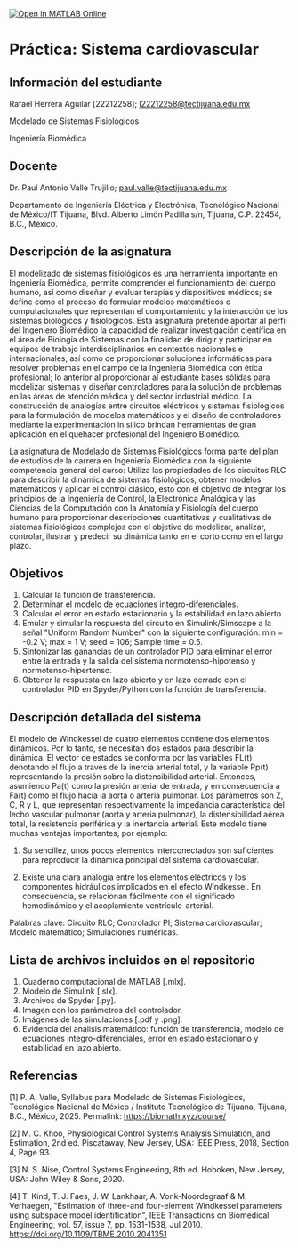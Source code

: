 [![Open in MATLAB Online](https://www.mathworks.com/images/responsive/global/open-in-matlab-online.svg)](https://matlab.mathworks.com/open/github/v1?repo=rafael-herrera-aguilar/Practica-2-MSF)
# Práctica: Sistema cardiovascular

## Información del estudiante
Rafael Herrera Aguilar \[22212258]; l22212258@tectijuana.edu.mx

Modelado de Sistemas Fisiológicos

Ingeniería Biomédica

## Docente
Dr. Paul Antonio Valle Trujillo; paul.valle@tectijuana.edu.mx

Departamento de Ingeniería Eléctrica y Electrónica, Tecnológico Nacional de México/IT Tijuana, Blvd. Alberto Limón Padilla s/n, Tijuana, C.P. 22454, B.C., México.

## Descripción de la asignatura

El modelizado de sistemas fisiológicos es una herramienta importante en Ingeniería Biomédica, permite comprender el funcionamiento del cuerpo humano, así como diseñar y evaluar terapias y dispositivos médicos; se define como el proceso de formular modelos matemáticos o computacionales que representan el comportamiento y la interacción de los sistemas biológicos y fisiológicos. Esta asignatura pretende aportar al perfil del Ingeniero Biomédico la capacidad de realizar investigación científica en el área de Biología de Sistemas con la finalidad de dirigir y participar en equipos de trabajo interdisciplinarios en contextos nacionales e internacionales, así como de proporcionar soluciones informáticas para resolver problemas en el campo de la Ingeniería Biomédica con ética profesional; lo anterior al proporcionar al estudiante bases sólidas para modelizar sistemas y diseñar controladores para la solución de problemas en las áreas de atención médica y del sector industrial médico. La construcción de analogías entre circuitos eléctricos y sistemas fisiológicos para la formulación de modelos matemáticos y el diseño de controladores mediante la experimentación in silico brindan herramientas de gran aplicación en el quehacer profesional del Ingeniero Biomédico.

La asignatura de Modelado de Sistemas Fisiológicos forma parte del plan de estudios de la carrera en Ingeniería Biomédica con la siguiente competencia general del curso: Utiliza las propiedades de los circuitos RLC para describir la dinámica de sistemas fisiológicos, obtener modelos matemáticos y aplicar el control clásico, esto con el objetivo de integrar los principios de la Ingeniería de Control, la Electrónica Analógica y las Ciencias de la Computación con la Anatomía y Fisiología del cuerpo humano para proporcionar descripciones cuantitativas y cualitativas de sistemas fisiológicos complejos con el objetivo de modelizar, analizar, controlar, ilustrar y predecir su dinámica tanto en el corto como en el largo plazo.

## Objetivos

1. Calcular la función de transferencia.
2. Determinar el modelo de ecuaciones integro-diferenciales.
3. Calcular el error en estado estacionario y la estabilidad en lazo abierto.
4. Emular y simular la respuesta del circuito en Simulink/Simscape a la señal "Uniform Random Number" con la siguiente configuración: min = -0.2 V; max = 1 V; seed = 106; Sample time = 0.5.
5. Sintonizar las ganancias de un controlador PID para eliminar el error entre la entrada y la salida del sistema normotenso-hipotenso y normotenso-hipertenso.
6. Obtener la respuesta en lazo abierto y en lazo cerrado con el controlador PID en Spyder/Python con la función de transferencia.

## Descripción detallada del sistema

El modelo de Windkessel de cuatro elementos contiene dos elementos dinámicos. Por lo tanto, se necesitan dos estados para describir la dinámica. El vector de estados se conforma por las variables FL(t) denotando el flujo a través de la inercia arterial total, y la variable Pp(t) representando la presión sobre la distensibilidad arterial. Entonces, asumiendo Pa(t) como la presión arterial de entrada, y en consecuencia a Fa(t) como el flujo hacia la aorta o arteria pulmonar. Los parámetros son Z, C, R y L, que representan respectivamente la impedancia característica del lecho vascular pulmonar (aorta y arteria pulmonar), la distensibilidad aérea total, la resistencia periférica y la inertancia arterial. Este modelo tiene muchas ventajas importantes, por ejemplo:

1. Su sencillez, unos pocos elementos interconectados son suficientes para reproducir la dinámica principal del sistema cardiovascular.

2. Existe una clara analogía entre los elementos eléctricos y los componentes hidráulicos implicados en el efecto Windkessel. En consecuencia, se relacionan fácilmente con el significado hemodinámico y el acoplamiento ventrículo-arterial.

Palabras clave: Circuito RLC; Controlador PI; Sistema cardiovascular; Modelo matemático; Simulaciones numéricas.

## Lista de archivos incluidos en el repositorio
1. Cuaderno computacional de MATLAB [.mlx].
2. Modelo de Simulink [.slx].
3. Archivos de Spyder [.py].
4. Imagen con los parámetros del controlador.
5. Imágenes de las simulaciones [.pdf y .png].
6. Evidencia del análisis matemático: función de transferencia, modelo de ecuaciones integro-diferenciales, error en estado estacionario y estabilidad en lazo abierto.

## Referencias
\[1] P. A. Valle, Syllabus para Modelado de Sistemas Fisiológicos, Tecnológico Nacional de México / Instituto Tecnológico de Tijuana, Tijuana, B.C., México, 2025. Permalink: https://biomath.xyz/course/

\[2] M. C. Khoo, Physiological Control Systems Analysis Simulation, and Estimation, 2nd ed. Piscataway, New Jersey, USA: IEEE Press, 2018, Section 4, Page 93.

\[3] N. S. Nise, Control Systems Engineering, 8th ed. Hoboken, New Jersey, USA: John Wiley & Sons, 2020.

\[4] T. Kind, T. J. Faes, J. W. Lankhaar, A. Vonk-Noordegraaf & M. Verhaegen, "Estimation of three-and four-element Windkessel parameters using subspace model identification", IEEE Transactions on Biomedical Engineering, vol. 57, issue 7, pp. 1531-1538, Jul 2010. https://doi.org/10.1109/TBME.2010.2041351
